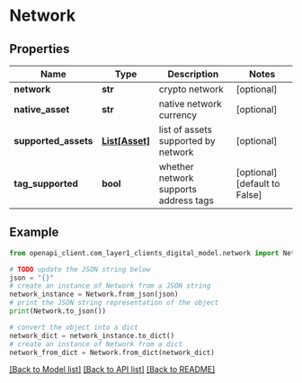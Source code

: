 # Network


## Properties

Name | Type | Description | Notes
------------ | ------------- | ------------- | -------------
**network** | **str** | crypto network | [optional] 
**native_asset** | **str** | native network currency | [optional] 
**supported_assets** | [**List[Asset]**](Asset.md) | list of assets supported by network | [optional] 
**tag_supported** | **bool** | whether network supports address tags | [optional] [default to False]

## Example

```python
from openapi_client.com_layer1_clients_digital_model.network import Network

# TODO update the JSON string below
json = "{}"
# create an instance of Network from a JSON string
network_instance = Network.from_json(json)
# print the JSON string representation of the object
print(Network.to_json())

# convert the object into a dict
network_dict = network_instance.to_dict()
# create an instance of Network from a dict
network_from_dict = Network.from_dict(network_dict)
```
[[Back to Model list]](../README.md#documentation-for-models) [[Back to API list]](../README.md#documentation-for-api-endpoints) [[Back to README]](../README.md)



